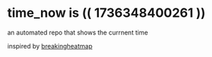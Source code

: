 # time_now is (( 1736348400261 ))

an automated repo that shows the currnent time

inspired by [breakingheatmap](https://github.com/breakingheatmap/breakingheatmap)
